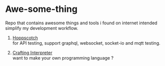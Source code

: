 # Awe-some-thing

Repo that contains awesome things and tools i found on internet intended simplify my development workflow.

1. [Hoppscotch](https://hoppscotch.io) \
   for API testing, support graphql, websocket, socket-io and mqtt testing.

2. [Crafting Interpreter](https://craftinginterpreters.com/) \
   want to make your own programming language ?
